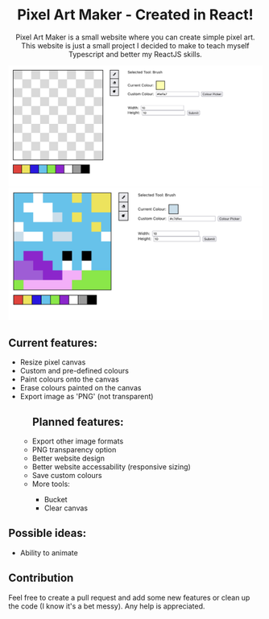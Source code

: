 <p align="center">
    <h1 align = "center">Pixel Art Maker - Created in React!</h1>
</p>
<p align="center">
    Pixel Art Maker is a small website where you can create simple pixel art. This website is just a small project I decided to make to teach myself Typescript and better my ReactJS skills.
</p>
 
![Blank canvas](./src/assets/readme/blank-canvas-example.png)
![Snail drawn on canvas](./src/assets/readme/snail-example.png)

<div style={{display: 'flex', justifyContent: 'center', alignItems: 'center'}}>
<h2>Current features:</h2>
<ul>
  <li>Resize pixel canvas</li>
  <li>Custom and pre-defined colours</li>
  <li>Paint colours onto the canvas</li>
  <li>Erase colours painted on the canvas</li>
  <li>Export image as 'PNG' (not transparent)</li>
<ul>

<h2>Planned features:</h2>
  <li>Export other image formats</li>
  <li>PNG transparency option</li>
  <li>Better website design</li>
  <li>Better website accessability (responsive sizing)</li>
  <li>Save custom colours</li>
  <li>More tools:</li>
  <ul>
    <li>Bucket</li>
    <li>Clear canvas</li>
  </ul>
</ul>
</div>

## Possible ideas:
- Ability to animate

## Contribution
Feel free to create a pull request and add some new features or clean up the code (I know it's a bet messy). Any help is appreciated.

